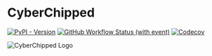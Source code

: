 # CyberChipped

[![PyPI - Version](https://img.shields.io/pypi/v/cyberchipped)](https://pypi.org/project/cyberchipped/)
[![GitHub Workflow Status (with event)](https://img.shields.io/github/actions/workflow/status/bevanhunt/cyberchipped/build.yml)](https://github.com/bevanhunt/cyberchipped/actions)
[![Codecov](https://img.shields.io/codecov/c/github/bevanhunt/cyberchipped)](https://app.codecov.io/gh/bevanhunt/cyberchipped)

![CyberChipped Logo](https://cyberchipped.com/375.png)
